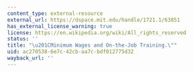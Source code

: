 ```yaml
---
content_type: external-resource
external_url: https://dspace.mit.edu/handle/1721.1/63851
has_external_license_warning: true
license: https://en.wikipedia.org/wiki/All_rights_reserved
status: ''
title: "\u201CMinimum Wages and On-the-Job Training.\""
uid: ac270538-6e7c-42cb-aa7c-bdf012775d32
wayback_url: ''
---
```

